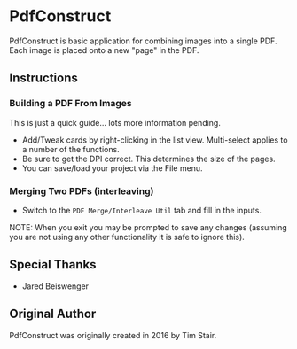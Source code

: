 # PdfConstruct

PdfConstruct is basic application for combining images into a single PDF. Each image is placed onto a new "page" in the PDF.

## Instructions

### Building a PDF From Images

This is just a quick guide... lots more information pending.

* Add/Tweak cards by right-clicking in the list view. Multi-select applies to a number of the functions.
* Be sure to get the DPI correct. This determines the size of the pages.
* You can save/load your project via the File menu.

### Merging Two PDFs (interleaving)

* Switch to the `PDF Merge/Interleave Util` tab and fill in the inputs. 

NOTE: When you exit you may be prompted to save any changes (assuming you are not using any other functionality it is safe to ignore this).

## Special Thanks

* Jared Beiswenger

## Original Author

PdfConstruct was originally created in 2016 by Tim Stair.
